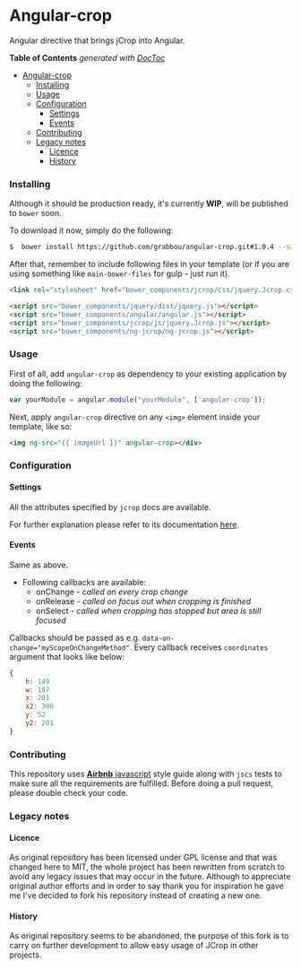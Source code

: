Angular-crop
========

Angular directive that brings jCrop into Angular.

**Table of Contents**  *generated with [DocToc](http://doctoc.herokuapp.com/)*

-  [Angular-crop](#user-content-angular-crop)
    - [Installing](#user-content-installing)
    - [Usage](#user-content-usage)
    - [Configuration](#user-content-configuration)
        - [Settings](#user-content-settings)
        - [Events](#user-content-events)
    - [Contributing](#user-content-contributing)
    - [Legacy notes](#user-content-legacy-notes)
        - [Licence](#user-content-licence)
        - [History](#user-content-history)

### Installing

Although it should be production ready, it's currently **WIP**, will be published to `bower` soon.

To download it now, simply do the following:
```bash
$  bower install https://github.com/grabbou/angular-crop.git#1.0.4 --save
```

After that, remember to include following files in your template (or if you are using something like `main-bower-files` for gulp - just run it).

```html
<link rel="stylesheet" href="bower_components/jcrop/css/jquery.Jcrop.css" />

<script src="bower_components/jquery/dist/jquery.js"></script>
<script src="bower_components/angular/angular.js"></script>
<script src="bower_components/jcrop/js/jquery.Jcrop.js"></script>
<script src="bower_components/ng-jcrop/ng-jcrop.js"></script>
```

### Usage

First of all, add `angular-crop` as dependency to your existing application by doing the following:

```js
var yourModule = angular.module("yourModule", ['angular-crop']);
```

Next, apply `angular-crop` directive on any `<img>` element inside your template, like so:

```html
<img ng-src="{{ imageUrl }}" angular-crop></div>
````

### Configuration

#### Settings

All the attributes specified by `jcrop` docs are available.

For further explanation please refer to its documentation [here](http://deepliquid.com/content/Jcrop_Manual.html#Setting_Options).

#### Events

Same as above.

- Following callbacks are available:
    - onChange - *called on every crop change*
    - onRelease - *called on focus out when cropping is finished*
    - onSelect - *called when cropping has stopped but area is still focused*

Callbacks should be passed as e.g. `data-on-change="myScopeOnChangeMethod"`. Every callback receives `coordinates` argument that looks like below:

```js
{
    h: 149
    w: 187
    x: 201
    x2: 388
    y: 52
    y2: 201
}
```

### Contributing

This repository uses [**Airbnb** javascript](https://github.com/airbnb/javascript) style guide along with `jscs` tests to make sure all the requirements are fulfilled. Before doing a pull request, please double check your code.

### Legacy notes

#### Licence

As original repository has been licensed under GPL license and that was changed here to MIT, the whole project has been rewritten from scratch to avoid any legacy issues that may occur in the future. Although to appreciate original author efforts and in order to say thank you for inspiration he gave me I've decided to fork his repository instead of creating a new one.

#### History

As original repository seems to be abandoned, the purpose of this fork is to carry on further development to allow easy usage of JCrop in other projects.
